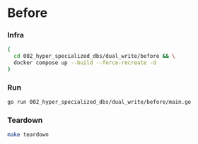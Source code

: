 # Before

### Infra

``` sh
(
  cd 002_hyper_specialized_dbs/dual_write/before && \
  docker compose up --build --force-recreate -d
)
```

### Run

``` sh
go run 002_hyper_specialized_dbs/dual_write/before/main.go
```

### Teardown

``` sh
make teardown
```